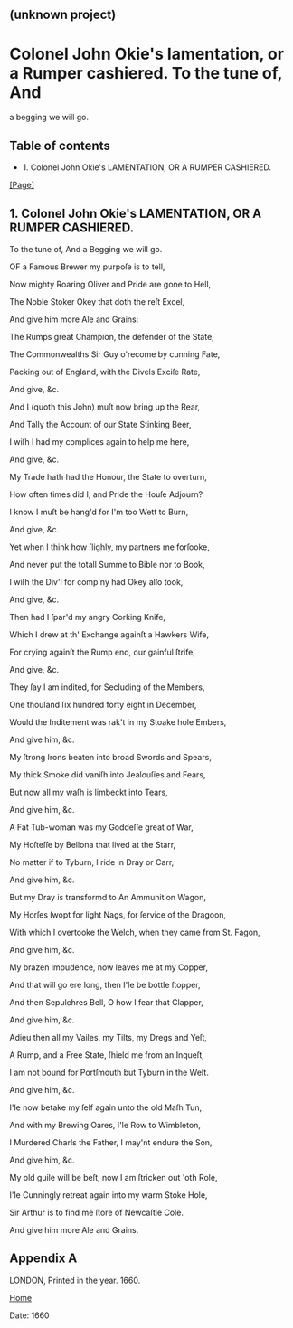 ## (unknown project)

# Colonel John Okie's lamentation, or a Rumper cashiered. To the tune of, And
a begging we will go.

## Table of contents

  * 1\. Colonel John Okie's LAMENTATION, OR A RUMPER CASHIERED.

[[Page]](http://eebo.chadwyck.com/downloadtiff?vid=163774&page=1)

## 1\. Colonel John Okie's LAMENTATION, OR A RUMPER CASHIERED.

To the tune of, And a Begging we will go.

OF a Famous Brewer my purpoſe is to tell,

Now mighty Roaring Oliver and Pride are gone to Hell,

The Noble Stoker Okey that doth the reſt Excel,

And give him more Ale and Grains:

The Rumps great Champion, the defender of the State,

The Commonwealths Sir Guy o'recome by cunning Fate,

Packing out of England, with the Divels Exciſe Rate,

And give, &c.

And I (quoth this John) muſt now bring up the Rear,

And Tally the Account of our State Stinking Beer,

I wiſh I had my complices again to help me here,

And give, &c.

My Trade hath had the Honour, the State to overturn,

How often times did I, and Pride the Houſe Adjourn?

I know I muſt be hang'd for I'm too Wett to Burn,

And give, &c.

Yet when I think how ſlighly, my partners me forſooke,

And never put the totall Summe to Bible nor to Book,

I wiſh the Div'l for comp'ny had Okey alſo took,

And give, &c.

Then had I ſpar'd my angry Corking Knife,

Which I drew at th' Exchange againſt a Hawkers Wife,

For crying againſt the Rump end, our gainful ſtrife,

And give, &c.

They ſay I am indited, for Secluding of the Members,

One thouſand ſix hundred forty eight in December,

Would the Inditement was rak't in my Stoake hole Embers,

And give him, &c.

My ſtrong Irons beaten into broad Swords and Spears,

My thick Smoke did vaniſh into Jealouſies and Fears,

But now all my waſh is limbeckt into Tears,

And give him, &c.

A Fat Tub-woman was my Goddeſſe great of War,

My Hoſteſſe by Bellona that lived at the Starr,

No matter if to Tyburn, I ride in Dray or Carr,

And give him, &c.

But my Dray is transformd to An Ammunition Wagon,

My Horſes ſwopt for light Nags, for ſervice of the Dragoon,

With which I overtooke the Welch, when they came from St. Fagon,

And give him, &c.

My brazen impudence, now leaves me at my Copper,

And that will go ere long, then I'le be bottle ſtopper,

And then Sepulchres Bell, O how I fear that Clapper,

And give him, &c.

Adieu then all my Vailes, my Tilts, my Dregs and Yeſt,

A Rump, and a Free State, ſhield me from an Inqueſt,

I am not bound for Portſmouth but Tyburn in the Weſt.

And give him, &c.

I'le now betake my ſelf again unto the old Maſh Tun,

And with my Brewing Oares, I'le Row to Wimbleton,

I Murdered Charls the Father, I may'nt endure the Son,

And give him, &c.

My old guile will be beſt, now I am ſtricken out 'oth Role,

I'le Cunningly retreat again into my warm Stoke Hole,

Sir Arthur is to find me ſtore of Newcaſtle Cole.

And give him more Ale and Grains.

## Appendix A

LONDON, Printed in the year. 1660.

[Home](/)

Date: 1660  

